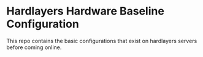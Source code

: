 # Hardlayers Hardware Baseline Configuration
This repo contains the basic configurations that exist on hardlayers servers before coming online.